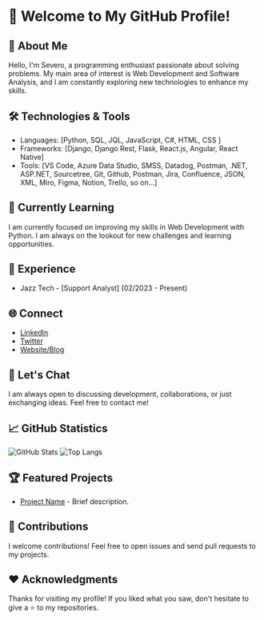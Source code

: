 # 👋 Welcome to My GitHub Profile!

## 🚀 About Me
Hello, I'm Severo, a programming enthusiast passionate about solving problems. My main area of interest is Web Development and Software Analysis, and I am constantly exploring new technologies to enhance my skills.

## 🛠️ Technologies & Tools
- Languages: [Python, SQL, JQL, JavaScript, C#, HTML, CSS ]
- Frameworks: [Django, Django Rest, Flask, React.js, Angular, React Native]
- Tools: [VS Code, Azure Data Studio, SMSS, Datadog, Postman, .NET, ASP.NET, Sourcetree, Git, Github, Postman, Jira, Confluence, JSON, XML, Miro, Figma, Notion, Trello, so on...]

## 🌱 Currently Learning
I am currently focused on improving my skills in Web Development with Python. I am always on the lookout for new challenges and learning opportunities.

## 💼 Experience
- Jazz Tech - [Support Analyst] (02/2023 - Present)

## 🌐 Connect
- [LinkedIn](https://www.linkedin.com/in/severoleonardo/)
- [Twitter](your-twitter)
- [Website/Blog](your-website)

## 💬 Let's Chat
I am always open to discussing development, collaborations, or just exchanging ideas. Feel free to contact me!

## 📈 GitHub Statistics
![GitHub Stats](https://github-readme-stats.vercel.app/api?username=severoleonardo&show_icons=true&theme=radical)
![Top Langs](https://github-readme-stats.vercel.app/api/top-langs/?username=severoleonardo&hide_progress=false&layout=compact&theme=radical)
## 🏆 Featured Projects
- [Project Name](project-link) - Brief description.

## 🤝 Contributions
I welcome contributions! Feel free to open issues and send pull requests to my projects.

## ❤️ Acknowledgments
Thanks for visiting my profile! If you liked what you saw, don't hesitate to give a ⭐️ to my repositories.
